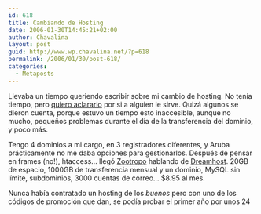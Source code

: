 ```yaml
---
id: 618
title: Cambiando de Hosting
date: 2006-01-30T14:45:21+02:00
author: Chavalina
layout: post
guid: http://www.wp.chavalina.net/?p=618
permalink: /2006/01/30/post-618/
categories:
  - Metaposts
---
```

Llevaba un tiempo queriendo escribir sobre mi cambio de hosting. No tenía tiempo, pero <a href="http://www.media-vida.net/vertema.php?fid=9&#038;tid=197818" target="_blank">quiero aclararlo</a> por si a alguien le sirve. Quizá algunos se dieron cuenta, porque estuvo un tiempo esto inaccesible, aunque no mucho, pequeños problemas durante el día de la transferencia del dominio, y poco más.

Tengo 4 dominios a mi cargo, en 3 registradores diferentes, y Aruba prácticamente no me daba opciones para gestionarlos. Después de pensar en frames (no!), htaccess… llegó <a href="http://mundogeek.net/" target="_blank">Zootropo</a> hablando de <a href="http://www.dreamhost.com/r.cgi?chavalina" target="_blank">Dreamhost</a>. 20GB de espacio, 1000GB de transferencia mensual y un dominio, MySQL sin límite, subdominios, 3000 cuentas de correo… $8.95 al mes.

Nunca había contratado un hosting de los _buenos_ pero con uno de los códigos de promoción que dan, se podía probar el primer año por unos 24